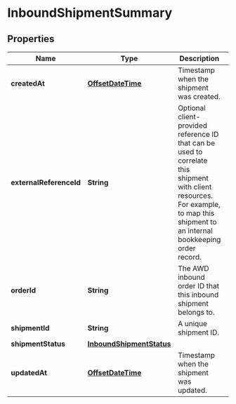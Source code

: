 # InboundShipmentSummary

## Properties
Name | Type | Description | Notes
------------ | ------------- | ------------- | -------------
**createdAt** | [**OffsetDateTime**](OffsetDateTime.md) | Timestamp when the shipment was created. |  [optional]
**externalReferenceId** | **String** | Optional client-provided reference ID that can be used to correlate this shipment with client resources. For example, to map this shipment to an internal bookkeeping order record. |  [optional]
**orderId** | **String** | The AWD inbound order ID that this inbound shipment belongs to. | 
**shipmentId** | **String** | A unique shipment ID. | 
**shipmentStatus** | [**InboundShipmentStatus**](InboundShipmentStatus.md) |  | 
**updatedAt** | [**OffsetDateTime**](OffsetDateTime.md) | Timestamp when the shipment was updated. |  [optional]
